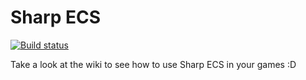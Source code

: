 # Sharp ECS


[![Build status](https://ci.appveyor.com/api/projects/status/icv0g4g8iok114l9?svg=true)](https://ci.appveyor.com/project/anthony-y/sharp-ecs)


Take a look at the wiki to see how to use Sharp ECS in your games :D
